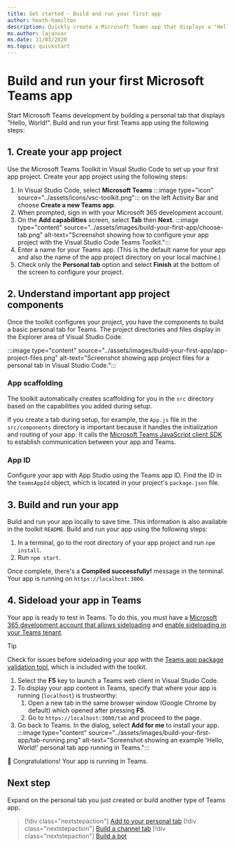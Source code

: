 ```yaml
---
title: Get started - Build and run your first app
author: heath-hamilton
description: Quickly create a Microsoft Teams app that displays a "Hello, World!" message using the Microsoft Teams Toolkit.
ms.author: lajanuar
ms.date: 11/03/2020
ms.topic: quickstart
---
```

# Build and run your first Microsoft Teams app

Start Microsoft Teams development by building a personal tab that displays "Hello, World!".
Build and run your first Teams app using the following steps:

## 1. Create your app project

Use the Microsoft Teams Toolkit in Visual Studio Code to set up your first app project. Create your app project using the following steps:

1. In Visual Studio Code, select **Microsoft Teams** :::image type="icon" source="../assets/icons/vsc-toolkit.png"::: on the left Activity Bar and choose **Create a new Teams app**.
1. When prompted, sign in with your Microsoft 365 development account.
1. On the **Add capabilities** screen, select **Tab** then **Next**.
:::image type="content" source="../assets/images/build-your-first-app/choose-tab.png" alt-text="Screenshot showing how to configure your app project with the Visual Studio Code Teams Toolkit.":::
1. Enter a name for your Teams app. (This is the default name for your app and also the name of the app project directory on your local machine.)
1. Check only the **Personal tab** option and select **Finish** at the bottom of the screen to configure your project.

## 2. Understand important app project components

Once the toolkit configures your project, you have the components to build a basic personal tab for Teams. The project directories and files display in the Explorer area of Visual Studio Code.

:::image type="content" source="../assets/images/build-your-first-app/app-project-files.png" alt-text="Screenshot showing app project files for a personal tab in Visual Studio Code.":::

### App scaffolding

The toolkit automatically creates scaffolding for you in the `src` directory based on the capabilities you added during setup.

If you create a tab during setup, for example, the `App.js` file in the `src/components` directory is important because it handles the initialization and routing of your app. It calls the [Microsoft Teams JavaScript client SDK](../tabs/how-to/using-teams-client-sdk.md) to establish communication between your app and Teams.

### App ID

Configure your app with App Studio using the Teams app ID. Find the ID in the `teamsAppId` object, which is located in your project's `package.json` file.

## 3. Build and run your app

Build and run your app locally to save time. This information is also available in the toolkit `README`. Build and run your app using the following steps:

1. In a terminal, go to the root directory of your app project and run `npm install`.
1. Run `npm start`.

Once complete, there's a **Compiled successfully!** message in the terminal. Your app is running on `https://localhost:3000`.

## 4. Sideload your app in Teams

Your app is ready to test in Teams. To do this, you must have a [Microsoft 365 development account that allows sideloading](../build-your-first-app/build-first-app-overview.md#set-up-your-development-account) and [enable sideloading in your Teams tenant](../concepts/build-and-test/prepare-your-o365-tenant.md#enable-custom-teams-apps-and-turn-on-custom-app-uploading).

> [!TIP]
> Check for issues before sideloading your app with the [Teams app package validation tool](../concepts/deploy-and-publish/appsource/prepare/submission-checklist.md#validate-your-app-package), which is included with the toolkit.

1. Select the **F5** key to launch a Teams web client in Visual Studio Code.
1. To display your app content in Teams, specify that where your app is running (`localhost`) is trustworthy:
   1. Open a new tab in the same browser window (Google Chrome by default) which opened after pressing **F5**.
   1. Go to `https://localhost:3000/tab` and proceed to the page.
1. Go back to Teams. In the dialog, select **Add for me** to install your app.
:::image type="content" source="../assets/images/build-your-first-app/tab-running.png" alt-text="Screenshot showing an example 'Hello, World!' personal tab app running in Teams.":::

🎉 Congratulations! Your app is running in Teams.

## Next step

Expand on the personal tab you just created or build another type of Teams app.

> [!div class="nextstepaction"]
> [Add to your personal tab](../build-your-first-app/build-personal-tab.md)
> [!div class="nextstepaction"]
> [Build a channel tab](../build-your-first-app/build-channel-tab.md)
> [!div class="nextstepaction"]
> [Build a bot](../build-your-first-app/build-bot.md)
